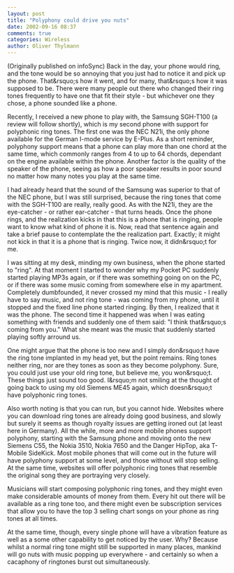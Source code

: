 ```yaml
---
layout: post
title: "Polyphony could drive you nuts"
date: 2002-09-16 08:37
comments: true
categories: Wireless
author: Oliver Thylmann
---
```



(Originally published on infoSync) Back in the day, your phone would ring, and the tone would be so annoying that you just had to notice it and pick up the phone. That&amp;rsquo;s how it went, and for many, that&amp;rsquo;s how it was supposed to be. There were many people out there who changed their ring tones frequently to have one that fit their style - but whichever one they chose, a phone sounded like a phone.





Recently, I received a new phone to play with, the Samsung SGH-T100 (a review will follow shortly), which is my second phone with support for polyphonic ring tones. The first one was the NEC N21i, the only phone available for the German I-mode service by E-Plus. As a short reminder, polyphony support means that a phone can play more than one chord at the same time, which commonly ranges from 4 to up to 64 chords, dependant on the engine available within the phone. Another factor is the quality of the speaker of the phone, seeing as how a poor speaker results in poor sound no matter how many notes you play at the same time.

I had already heard that the sound of the Samsung was superior to that of the NEC phone, but I was still surprised, because the ring tones that come with the SGH-T100 are really, really good. As with the N21i, they are the eye-catcher - or rather ear-catcher - that turns heads. Once the phone rings, and the realization kicks in that this is a phone that is ringing, people want to know what kind of phone it is. Now, read that sentence again and take a brief pause to contemplate the the realization part. Exactly; it might not kick in that it is a phone that is ringing. Twice now, it didn&amp;rsquo;t for me.

I was sitting at my desk, minding my own business, when the phone started to &quot;ring&quot;. At that moment I started to wonder why my Pocket PC suddenly started playing MP3s again, or if there was something going on on the PC, or if there was some music coming from somewhere else in my apartment. Completely dumbfounded, it never crossed my mind that this music - I really have to say music, and not ring tone - was coming from my phone, until it stopped and the fixed line phone started ringing. By then, I realized that it was the phone. The second time it happened was when I was eating something with friends and suddenly one of them said: &quot;I think that&amp;rsquo;s coming from you.&quot; What she meant was the music that suddenly started playing softly arround us.

One might argue that the phone is too new and I simply don&amp;rsquo;t have the ring tone implanted in my head yet, but the point remains. Ring tones neither ring, nor are they tones as soon as they become polyphony. Sure, you could just use your old ring tone, but believe me, you won&amp;rsquo;t. These things just sound too good. I&amp;rsquo;m not smiling at the thought of going back to using my old Siemens ME45 again, which doesn&amp;rsquo;t have polyphonic ring tones.

Also worth noting is that you can run, but you cannot hide. Websites where you can download ring tones are already doing good business, and slowly but surely it seems as though royalty issues are getting ironed out (at least here in Germany). All the while, more and more mobile phones support polyphony, starting with the Samsung phone and moving onto the new Siemens C55, the Nokia 3510, Nokia 7650 and the Danger HipTop, aka T-Mobile SideKick. Most mobile phones that will come out in the future will have polyphony support at some level, and those without will stop selling. At the same time, websites will offer polyphonic ring tones that resemble the original song they are portraying very closely.

Musicians will start composing polyphonic ring tones, and they might even make considerable amounts of money from them. Every hit out there will be available as a ring tone too, and there might even be subscription services that allow you to have the top 3 selling chart songs on your phone as ring tones at all times.

At the same time, though, every single phone will have a vibration feature as well as a some other capability to get noticed by the user. Why? Because whilst a normal ring tone might still be supported in many places, mankind will go nuts with music popping up everywhere - and certainly so when a cacaphony of ringtones burst out simultaneously.


